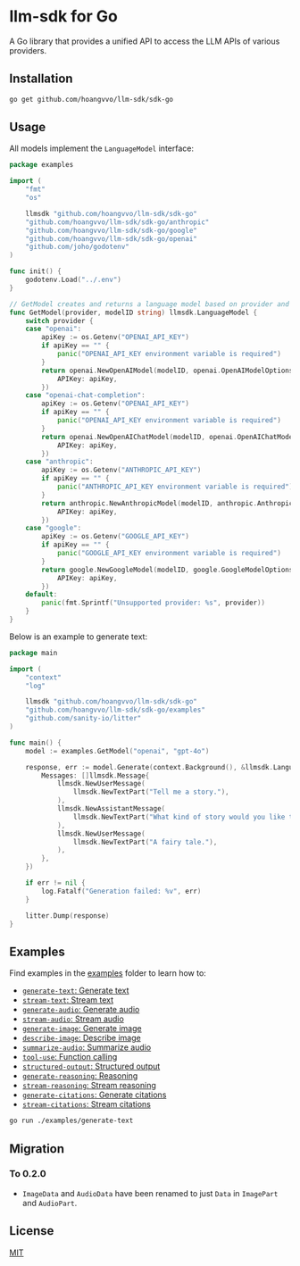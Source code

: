 # llm-sdk for Go

A Go library that provides a unified API to access the LLM APIs of various providers.

## Installation

```bash
go get github.com/hoangvvo/llm-sdk/sdk-go
```

## Usage

All models implement the `LanguageModel` interface:

```go
package examples

import (
	"fmt"
	"os"

	llmsdk "github.com/hoangvvo/llm-sdk/sdk-go"
	"github.com/hoangvvo/llm-sdk/sdk-go/anthropic"
	"github.com/hoangvvo/llm-sdk/sdk-go/google"
	"github.com/hoangvvo/llm-sdk/sdk-go/openai"
	"github.com/joho/godotenv"
)

func init() {
	godotenv.Load("../.env")
}

// GetModel creates and returns a language model based on provider and model ID
func GetModel(provider, modelID string) llmsdk.LanguageModel {
	switch provider {
	case "openai":
		apiKey := os.Getenv("OPENAI_API_KEY")
		if apiKey == "" {
			panic("OPENAI_API_KEY environment variable is required")
		}
		return openai.NewOpenAIModel(modelID, openai.OpenAIModelOptions{
			APIKey: apiKey,
		})
	case "openai-chat-completion":
		apiKey := os.Getenv("OPENAI_API_KEY")
		if apiKey == "" {
			panic("OPENAI_API_KEY environment variable is required")
		}
		return openai.NewOpenAIChatModel(modelID, openai.OpenAIChatModelOptions{
			APIKey: apiKey,
		})
	case "anthropic":
		apiKey := os.Getenv("ANTHROPIC_API_KEY")
		if apiKey == "" {
			panic("ANTHROPIC_API_KEY environment variable is required")
		}
		return anthropic.NewAnthropicModel(modelID, anthropic.AnthropicModelOptions{
			APIKey: apiKey,
		})
	case "google":
		apiKey := os.Getenv("GOOGLE_API_KEY")
		if apiKey == "" {
			panic("GOOGLE_API_KEY environment variable is required")
		}
		return google.NewGoogleModel(modelID, google.GoogleModelOptions{
			APIKey: apiKey,
		})
	default:
		panic(fmt.Sprintf("Unsupported provider: %s", provider))
	}
}
```

Below is an example to generate text:

```go
package main

import (
	"context"
	"log"

	llmsdk "github.com/hoangvvo/llm-sdk/sdk-go"
	"github.com/hoangvvo/llm-sdk/sdk-go/examples"
	"github.com/sanity-io/litter"
)

func main() {
	model := examples.GetModel("openai", "gpt-4o")

	response, err := model.Generate(context.Background(), &llmsdk.LanguageModelInput{
		Messages: []llmsdk.Message{
			llmsdk.NewUserMessage(
				llmsdk.NewTextPart("Tell me a story."),
			),
			llmsdk.NewAssistantMessage(
				llmsdk.NewTextPart("What kind of story would you like to hear?"),
			),
			llmsdk.NewUserMessage(
				llmsdk.NewTextPart("A fairy tale."),
			),
		},
	})

	if err != nil {
		log.Fatalf("Generation failed: %v", err)
	}

	litter.Dump(response)
}
```

## Examples

Find examples in the [examples](./examples/) folder to learn how to:

- [`generate-text`: Generate text](./examples/generate-text/main.go)
- [`stream-text`: Stream text](./examples/stream-text/main.go)
- [`generate-audio`: Generate audio](./examples/generate-audio/main.go)
- [`stream-audio`: Stream audio](./examples/stream-audio/main.go)
- [`generate-image`: Generate image](./examples/generate-image/main.go)
- [`describe-image`: Describe image](./examples/describe-image/main.go)
- [`summarize-audio`: Summarize audio](./examples/summarize-audio/main.go)
- [`tool-use`: Function calling](./examples/tool-use/main.go)
- [`structured-output`: Structured output](./examples/structured-output/main.go)
- [`generate-reasoning`: Reasoning](./examples/generate-reasoning/main.go)
- [`stream-reasoning`: Stream reasoning](./examples/stream-reasoning/main.go)
- [`generate-citations`: Generate citations](./examples/generate-citations/main.go)
- [`stream-citations`: Stream citations](./examples/stream-citations/main.go)

```bash
go run ./examples/generate-text
```

## Migration

### To 0.2.0

- `ImageData` and `AudioData` have been renamed to just `Data` in `ImagePart` and `AudioPart`.

## License

[MIT](https://github.com/hoangvvo/llm-sdk/blob/main/LICENSE)
